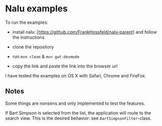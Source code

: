 # Nalu examples

To run the examples:

* install nalu: [https://github.com/FrankHossfeld/nalu-parent] and follow the instructions

* clone the repository

* run ```mvn clean``` & ```mvn gwt:devmode```

* copy the link and paste the link into the browser url


I have tested the examples on OS X with Safari, Chrome and FireFox.


## Notes

Some things are nonsens and only implemented to test the features.


If Bart Simpson is selected from the list, the application will route to the search view. This is the desired behavior: see ```BartSimpsonFilter```-class.
